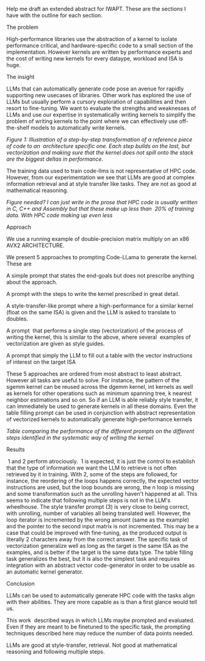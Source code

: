 Help me draft an extended abstract for IWAPT.
These are the sections I have with the outline for each section.

The problem

High-performance libraries use the abstraction of a kernel to isolate performance critical, and hardware-specific code to a small section of the implementation. However kernels are written by performance experts and the cost of writing new kernels for every dataype, workload and ISA is huge.

The insight

LLMs that can automatically generate code pose an  avenue for rapidly supporting new usecases of libraries. Other work has explored the use of LLMs but usually perform a cursory exploration of capabilities and then resort to fine-tuning.  We want to evaluate the strengths and weaknesses of LLMs and use our expertise in  systematically writing kernels to simplify the problem of writing kernels to the point where we can effectively use off-the-shelf models to automatically write kernels.

*Figure 1: Illustration of a step-by-step transformation of a reference piece of code to an  architecture specific one. Each step builds on the last, but vectorization and making sure that the kernel does not spill onto the stack are the biggest deltas in performance.*

 The training data used to train code-llms is not representative of HPC code. However, from our experimentation we see that LLMs are good at complex information retrieval and at style transfer like tasks. They are not as good at mathematical reasoning.

*Figure needed? I can just write in the prose that HPC code is usually written in C, C++ and Assembly but that these make up less than  20% of training data. With HPC code making up even less*

Approach

We use a running example of double-precision matrix multiply on an x86 AVX2 ARCHITECTURE.

We present 5 approaches to prompting Code-LLama to generate the kernel. These are 

A simple prompt that states the end-goals but does not prescribe anything about the approach.

A prompt with the steps to write the kernel prescribed in great detail.

A style-transfer-like prompt where a high-performance for a similar kernel (float on the same ISA) is given and the LLM is asked to translate to doubles.

A prompt  that performs a single step (vectorization) of the process of writing the kernel, this is similar to the above, where several  examples of vectorization are given as style guides.

A prompt that simply the LLM to fill out a table with the vector instructions of interest on the target ISA

These 5 approaches are ordered from most abstract to least abstract. However all tasks are useful to solve. For instance, the pattern of the sgemm kernel can be reused across the dgemm kernel, int kernels as well as kernels for other operations such as minimum spanning tree, k nearest neighbor estimations and so on. So if an LLM is able reliably style transfer, it can immediately be used to generate kernels in all these domains. Even the table filling prompt can be used in conjunction with abstract representation of vectorized kernels to automatically generate high-performance kernels

*Table comparing the performance of the different prompts on the different steps identified in the systematic way of writing the kernel*

Results

 1 and 2 perform atrociously.  1 is expected, it is just the control to establish that the type of information we want the LLM to retrieve is not often retrieved by it in training. With 2, some of the steps are followed, for instance, the reordering of the loops happens correctly, the expected vector instructions are used, but the loop bounds are wrong, the n loop is missing and some transformation such as the unrolling haven't happened at all. This seems to indicate that following multiple steps is not in the LLM's wheelhouse. The style transfer prompt (3) is very close to being correct, with unrolling, number of variables all being translated well. However, the loop iterator is incremented by the wrong amount (same as the example) and the pointer to the second input matrix is not incremented. This may be a case that could be improved with fine-tuning, as the produced output is literally 2 characters away from the correct answer. The specific task of vectorization generalize well as long as the target is the same ISA as the examples, and is better if the target is the same data type. The table filling task generalizes the best, but it is also the simplest task and requires integration with an abstract vector code-generator in order to be usable as an automatic kernel generator.

Conclusion

LLMs can be used to automatically generate HPC code with the tasks align with their abilities. They are more capable as is than a first glance would tell us.

This work  described ways in which LLMs maybe prompted and evaluated. Even if they are meant to be finetuned to the specific task, the prompting techniques described here may reduce the number of data points needed.

LLMs are good at style-transfer, retrieval. Not good at mathematical reasoning and following multiple steps.